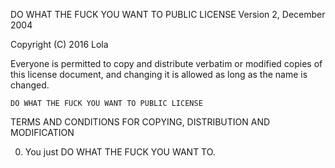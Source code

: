 DO WHAT THE FUCK YOU WANT TO PUBLIC LICENSE
            Version 2, December 2004

Copyright (C) 2016 Lola

Everyone is permitted to copy and distribute verbatim or modified
copies of this license document, and changing it is allowed as long
as the name is changed.

    DO WHAT THE FUCK YOU WANT TO PUBLIC LICENSE
TERMS AND CONDITIONS FOR COPYING, DISTRIBUTION AND MODIFICATION

0. You just DO WHAT THE FUCK YOU WANT TO.
